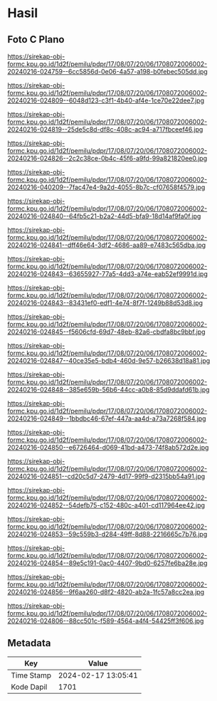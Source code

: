 # Hasil

## Foto C Plano

https://sirekap-obj-formc.kpu.go.id/1d2f/pemilu/pdpr/17/08/07/20/06/1708072006002-20240216-024759--6cc5856d-0e06-4a57-a198-b0febec505dd.jpg

https://sirekap-obj-formc.kpu.go.id/1d2f/pemilu/pdpr/17/08/07/20/06/1708072006002-20240216-024809--6048d123-c3f1-4b40-af4e-1ce70e22dee7.jpg

https://sirekap-obj-formc.kpu.go.id/1d2f/pemilu/pdpr/17/08/07/20/06/1708072006002-20240216-024819--25de5c8d-df8c-408c-ac94-a717fbceef46.jpg

https://sirekap-obj-formc.kpu.go.id/1d2f/pemilu/pdpr/17/08/07/20/06/1708072006002-20240216-024826--2c2c38ce-0b4c-45f6-a9fd-99a821820ee0.jpg

https://sirekap-obj-formc.kpu.go.id/1d2f/pemilu/pdpr/17/08/07/20/06/1708072006002-20240216-040209--7fac47e4-9a2d-4055-8b7c-cf07658f4579.jpg

https://sirekap-obj-formc.kpu.go.id/1d2f/pemilu/pdpr/17/08/07/20/06/1708072006002-20240216-024840--64fb5c21-b2a2-44d5-bfa9-18d14af9fa0f.jpg

https://sirekap-obj-formc.kpu.go.id/1d2f/pemilu/pdpr/17/08/07/20/06/1708072006002-20240216-024841--dff46e64-3df2-4686-aa89-e7483c565dba.jpg

https://sirekap-obj-formc.kpu.go.id/1d2f/pemilu/pdpr/17/08/07/20/06/1708072006002-20240216-024843--63655927-77a5-4dd3-a74e-eab52ef9991d.jpg

https://sirekap-obj-formc.kpu.go.id/1d2f/pemilu/pdpr/17/08/07/20/06/1708072006002-20240216-024843--83431ef0-edf1-4e74-8f7f-1249b88d53d8.jpg

https://sirekap-obj-formc.kpu.go.id/1d2f/pemilu/pdpr/17/08/07/20/06/1708072006002-20240216-024845--f5606cfd-69d7-48eb-82a6-cbdfa8bc9bbf.jpg

https://sirekap-obj-formc.kpu.go.id/1d2f/pemilu/pdpr/17/08/07/20/06/1708072006002-20240216-024847--40ce35e5-bdb4-460d-9e57-b26638d18a81.jpg

https://sirekap-obj-formc.kpu.go.id/1d2f/pemilu/pdpr/17/08/07/20/06/1708072006002-20240216-024848--385e659b-56b6-44cc-a0b8-85d9ddafd61b.jpg

https://sirekap-obj-formc.kpu.go.id/1d2f/pemilu/pdpr/17/08/07/20/06/1708072006002-20240216-024849--1bbdbc46-67ef-447a-aa4d-a73a7268f584.jpg

https://sirekap-obj-formc.kpu.go.id/1d2f/pemilu/pdpr/17/08/07/20/06/1708072006002-20240216-024850--e6726464-d069-41bd-a473-74f8ab572d2e.jpg

https://sirekap-obj-formc.kpu.go.id/1d2f/pemilu/pdpr/17/08/07/20/06/1708072006002-20240216-024851--cd20c5d7-2479-4d17-99f9-d2315bb54a91.jpg

https://sirekap-obj-formc.kpu.go.id/1d2f/pemilu/pdpr/17/08/07/20/06/1708072006002-20240216-024852--54defb75-c152-480c-a401-cd117964ee42.jpg

https://sirekap-obj-formc.kpu.go.id/1d2f/pemilu/pdpr/17/08/07/20/06/1708072006002-20240216-024853--59c559b3-d284-49ff-8d88-2216665c7b76.jpg

https://sirekap-obj-formc.kpu.go.id/1d2f/pemilu/pdpr/17/08/07/20/06/1708072006002-20240216-024854--89e5c191-0ac0-4407-9bd0-6257fe6ba28e.jpg

https://sirekap-obj-formc.kpu.go.id/1d2f/pemilu/pdpr/17/08/07/20/06/1708072006002-20240216-024856--9f6aa260-d8f2-4820-ab2a-1fc57a8cc2ea.jpg

https://sirekap-obj-formc.kpu.go.id/1d2f/pemilu/pdpr/17/08/07/20/06/1708072006002-20240216-024806--88cc501c-f589-4564-a4f4-54425ff3f606.jpg


## Metadata

| Key        | Value               |
| ---------- | ------------------- |
| Time Stamp | 2024-02-17 13:05:41 |
| Kode Dapil | 1701                |



